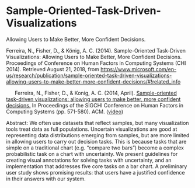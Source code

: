 # Sample-Oriented-Task-Driven-Visualizations
Allowing Users to Make Better, More Confident Decisions.

Ferreira, N., Fisher, D., & König, A. C. (2014). Sample-Oriented Task-Driven Visualizations: Allowing Users to Make Better, More Confident Decisions. Proceedings of Conference on Human Factors in Computing Systems (CHI 2014). Retrieved August 21, 2018, from https://www.microsoft.com/en-us/research/publication/sample-oriented-task-driven-visualizations-allowing-users-to-make-better-more-confident-decisions/#!related_info

&nbsp;&nbsp;&nbsp;&nbsp;&nbsp;&nbsp;Ferreira, N., Fisher, D., & Konig, A. C. (2014, April). [Sample-oriented task-driven visualizations: allowing users to make better, more confident decisions.](https://www.microsoft.com/en-us/research/wp-content/uploads/2016/02/Ferreira_Fisher_Sample_Oriented_Tasks.pdf) In Proceedings of the SIGCHI Conference on Human Factors in Computing Systems (pp. 571-580). ACM. ([video](https://www.youtube.com/watch?v=BI7GAs-va-Q))

Abstract: We often use datasets that reflect samples, but many visualization tools treat data as full populations. Uncertain visualizations are good at representing data distributions emerging from samples, but are more limited in allowing users to carry out decision tasks. This is because tasks that are simple on a traditional chart (e.g. “compare two bars”) become a complex probabilistic task on a chart with uncertainty. We present guidelines for creating visual annotations for solving tasks with uncertainty, and an implementation that addresses five core tasks on a bar chart. A preliminary user study shows promising results: that users have a justified confidence in their answers with our system.


